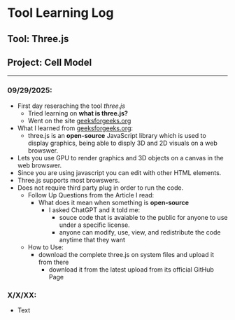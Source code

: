 # Tool Learning Log

## Tool: **Three.js**

## Project: **Cell Model**

---

### 09/29/2025:
* First day reseraching the tool _three.js_
  * Tried learning on **what is three.js?**
  * Went on the site [geeksforgeeks.org](https://www.geeksforgeeks.org/javascript/introduction-to-three-js/)
* What I learned from [geeksforgeeks.org](https://www.geeksforgeeks.org/javascript/introduction-to-three-js/):
  * three.js is an **open-source** JavaScript library which is used to display graphics, being able to disply 3D and 2D visuals on a web browswer.
* Lets you use GPU to render graphics and 3D objects on a canvas in the web browswer.
* Since you are using javascript you can edit with other HTML elements.
* Three.js supports most browswers.
* Does not require third party plug in order to run the code. 
  * Follow Up Questions from the Article I read:
    * What does it mean when something is **open-source**
      * I asked ChatGPT and it told me:
        * souce code that is avaiable to the public for anyone to use under a specific license.
        * anyone can modify, use, view, and redistribute the code anytime that they want
  * How to Use:
    * download the complete three.js on system files and upload it from there
      *  download it from the latest upload from its official GitHub Page 

### X/X/XX:
* Text


<!-- 
* Links you used today (websites, videos, etc)
* Things you tried, progress you made, etc
* Challenges, a-ha moments, etc
* Questions you still have
* What you're going to try next
-->
